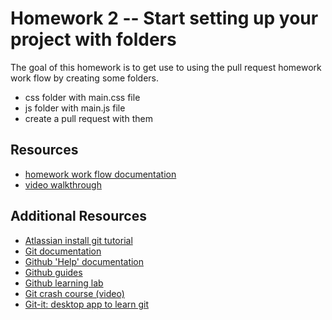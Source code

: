 # Homework 2 -- Start setting up your project with folders

The goal of this homework is to get use to using the pull request homework work flow by creating
some folders.

- css folder with main.css file
- js folder with main.js file
- create a pull request with them

## Resources

- [homework work flow documentation](https://mrtim.github.io/js-munich-2020-spring/lessons/0_workflow/homework_workflow.html)
- [video walkthrough](https://www.youtube.com/watch?v=qdnhQjPBDRQ)

## Additional Resources

- [Atlassian install git tutorial](https://www.atlassian.com/git/tutorials/install-git)
- [Git documentation](https://git-scm.com/docs)
- [Github 'Help' documentation](https://help.github.com/en/github)
- [Github guides](https://guides.github.com/)
- [Github learning lab](https://lab.github.com/)
- [Git crash course (video)](https://www.youtube.com/watch?v=SWYqp7iY_Tc)
- [Git-it: desktop app to learn git](https://github.com/jlord/git-it-electron)
